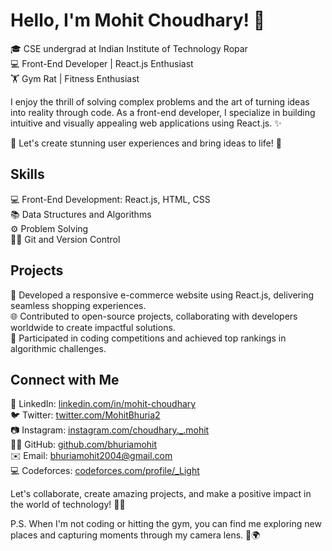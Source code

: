 # Hello, I'm Mohit Choudhary! 👋

🎓 CSE undergrad at Indian Institute of Technology Ropar  
💻 Front-End Developer | React.js Enthusiast  
🏋️ Gym Rat | Fitness Enthusiast  

I enjoy the thrill of solving complex problems and the art of turning ideas into reality through code. As a front-end developer, I specialize in building intuitive and visually appealing web applications using React.js. ✨

🌟 Let's create stunning user experiences and bring ideas to life! 🚀

## Skills

💻 Front-End Development: React.js, HTML, CSS  
📚 Data Structures and Algorithms  
⚙️ Problem Solving  
👨‍💻 Git and Version Control  

 ## Projects

🚀 Developed a responsive e-commerce website using React.js, delivering seamless shopping experiences.  
🌐 Contributed to open-source projects, collaborating with developers worldwide to create impactful solutions.  
💪 Participated in coding competitions and achieved top rankings in algorithmic challenges.

## Connect with Me

📌 LinkedIn: [linkedin.com/in/mohit-choudhary](https://www.linkedin.com/in/mohit-bhuria-746369229)  
🐦 Twitter: [twitter.com/MohitBhuria2](https://twitter.com/MohitBhuria2)  
📷 Instagram: [instagram.com/choudhary._.mohit](https://www.instagram.com/choudhary._.mohit)  
👨‍💼 GitHub: [github.com/bhuriamohit](https://github.com/bhuriamohit)  
✉️ Email: [bhuriamohit2004@gmail.com](mailto:bhuriamohit2004@gmail.com)  
💻 Codeforces: [codeforces.com/profile/_Light](https://codeforces.com/profile/_Light)

Let's collaborate, create amazing projects, and make a positive impact in the world of technology! 💪✨

P.S. When I'm not coding or hitting the gym, you can find me exploring new places and capturing moments through my camera lens. 📸🌍
